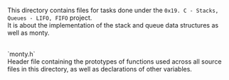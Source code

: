 This directory contains files for tasks done under the `0x19. C - Stacks, Queues - LIFO, FIFO` project.<br>
It is about the implementation of the stack and queue data structures as well as monty.<br>

<br>
`monty.h`<br>
Header file containing the prototypes of functions used across all source files in this directory, as well as declarations of other variables.
